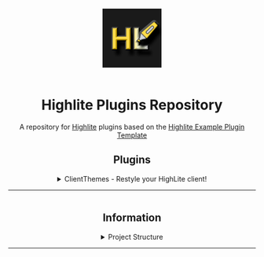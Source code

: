 <div align=center>

<img src="docs/images/logo.png" alt="HighLite Logo" width="120"/><br><br>

# Highlite Plugins Repository

A repository for [Highlite][highlite-website] plugins based on
the [Highlite Example Plugin Template][example-plugin-repo]

## Plugins

<details><summary> 
ClientThemes - Restyle your HighLite client!

--- 
</summary>

Allows players to change HighLite and HighSpell themes and apply custom CSS.<br>
Supports importing and exporting of the custom user-defined theme.

<img src="docs/images/clientthemes.png" alt="ClientThemes image" width="720"/><br><br>

---
</details>

## Information

<details><summary>Project Structure

---
</summary>

<div align=left>

```
Example-Plugin/
├── src/
│   ├── Example-Plugin            # Plugin directory
│   │   ├── Example-Plugin.ts     # Main plugin class
│   │   ├── types.d.ts            # Type declarations for static resources
│   │   ├── package.json          # Plugin configuration
│   │   └── resources/
│   │       ├── css/
│   │       │   └── base.css      # Stylesheet for the plugin
│   │       ├── html/
│   │       │   └── html.html     # HTML template
│   │       ├── images/
│   │       │   └── image.png     # Example image asset
│   │       └── sounds/
│   │           └── sound.mp3     # Exammple audio asset
│   │
│   ├── Example-Plugin-2          # Plugin directory
│   │   └── ...                   # Plugin files
│   │
│   └── Example-Plugin-3          # Plugin directory
│       └── ...                   # Plugin files
│
├── package.json                  # Project configuration and dependencies
├── rollup.config.mjs             # Build configuration
├── tsconfig.json                 # TypeScript configuration
└── README.md                     # This file
```

</div>



---

</details>

</div>

[highlite-website]: https://www.highlite.dev/

[highlite-repo]: https://github.com/Highl1te/HighliteDesktop

[core-repo]: https://github.com/Highl1te/Core

[example-plugin-repo]: https://github.com/Highl1te/Example-Plugin
